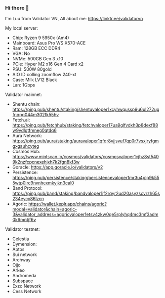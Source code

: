 ### Hi there 👋

I'm Luu from Validator VN, All about me: https://linktr.ee/validatorvn

My local server:
- Chip: Ryzen 9 5950x (Am4)
- Mainboard: Asus Pro WS X570-ACE
- Ram: 128GB ECC DDR4
- VGA: No
- NVMe: 500GB Gen 3 x10
- PCie: Hyper M2 x16 Gen 4 Card x2
- PSU: 500W 80gold
- AIO ID colling zoomflow 240-xt
- Case: Milk LV12 Black
- Lan: 1Gbps

Validator mainnet: 
- Shentu chain: https://ping.pub/shentu/staking/shentuvaloper1xcyhwqussp9u6ul272ugfnqpq044m302fk55hv
- Fetch.ai: https://ping.pub/fetchhub/staking/fetchvaloper17ua9glfvdxh3p8dexf88w9ydlgtfmneg0qtdq6
- Aura Network: https://ping.pub/aura/staking/auravaloper1qfqr8vjjsvuf7qp0r7vsxjryfgmgxgauhcyteg
- Cosmos Hub: https://www.mintscan.io/cosmos/validators/cosmosvaloper1cjhz8st5409k2nzfcpcnexehjxh7k2fgn8kf3w
- Goracle: https://app.goracle.io/validators/v2
- Persistence: https://ping.pub/persistence/staking/persistencevaloper1mr3u4plp9k555wtp0lrc9nvnhexmkyjkn3cal0
- Band Protocol: https://ping.pub/band/staking/bandvaloper1jf2rqyr2ud20asyzscvrzh65s234eycx86lzcn
- Agoric: https://wallet.keplr.app/chains/agoric?modal=validator&chain=agoric-3&validator_address=agoricvaloper1etsv4zkw0qe5rplyhq4mc3mf3adm0k6mntjf6v
  
Validator testnet:
- Celestia
- Dymension: 
- Aptos
- Sui network
- Archway
- Ojjo
- Arkeo
- Andromeda
- Subspace
- Exzo Network
- Cess Network
